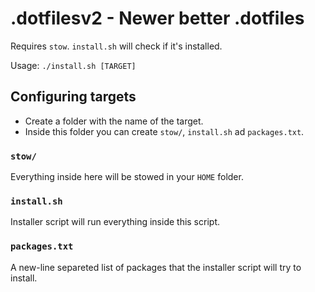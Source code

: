 # .dotfilesv2 - Newer better .dotfiles

Requires `stow`. `install.sh` will check if it's installed.

Usage: `./install.sh [TARGET]`

## Configuring targets

- Create a folder with the name of the target.
- Inside this folder you can create `stow/`, `install.sh` ad `packages.txt`.

### `stow/`

Everything inside here will be stowed in your `HOME` folder.

### `install.sh`

Installer script will run everything inside this script.

### `packages.txt`

A new-line separeted list of packages that the installer script will try to install.
